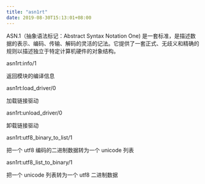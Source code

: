 ```yaml
---
title: "asn1rt"
date: 2019-08-30T15:13:01+08:00
---
```

ASN.1（抽象语法标记：Abstract Syntax Notation One) 是一套标准，是描述数据的表示、编码、传输、解码的灵活的记法。它提供了一套正式、无歧义和精确的规则以描述独立于特定计算机硬件的对象结构。

asn1rt:info/1

返回模块的编译信息

asn1rt:load_driver/0

加载链接驱动

asn1rt:unload_driver/0

卸载链接驱动

asn1rt:utf8_binary_to_list/1

把一个 utf8 编码的二进制数据转为一个 unicode 列表

asn1rt:utf8_list_to_binary/1

把一个 unicode 列表转为一个 utf8 二进制数据
